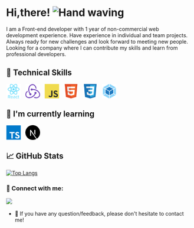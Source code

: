 <h1>
  Hi,there!
  <img src="https://media.giphy.com/media/hvRJCLFzcasrR4ia7z/giphy.gif" width="40" alt="Hand waving"/>
</h1>

I am a Front-end developer with 1 year of non-commercial web development experience.
Have experience in individual and team projects.
Always ready for new challenges and look forward to meeting new people.
Looking for a company where I can contribute my skills and learn from professional developers.

## 💼 Technical Skills

<div style="display: flex; gap: 12px">
  <img src="https://github.com/devicons/devicon/blob/master/icons/react/react-original-wordmark.svg" title="React" alt="React" width="40" height="40"/>
  <img src="https://github.com/devicons/devicon/blob/master/icons/redux/redux-original.svg" title="Redux" alt="Redux " width="40" height="40"/>
  <img src="https://github.com/devicons/devicon/blob/master/icons/javascript/javascript-original.svg" title="JavaScript" alt="JavaScript" width="40"
  height="40"/>
  <img src="https://github.com/devicons/devicon/blob/master/icons/html5/html5-original.svg" title="HTML5" alt="HTML" width="40" height="40"/>
  <img src="https://github.com/devicons/devicon/blob/master/icons/css3/css3-original.svg" title="CSS" alt="CSS" width="40" height="40"/>
  <img src="https://github.com/devicons/devicon/blob/master/icons/webpack/webpack-original.svg" title="Webpack" alt="Webpack" width="40" height="40"/>
</div>

## 🌱 I'm currently learning

<div style="display: flex; gap: 12px">
  <img src="https://github.com/devicons/devicon/blob/master/icons/typescript/typescript-original.svg" title="Typescript" alt="Typescript" width="40" height="40"/>
  <img src="https://github.com/devicons/devicon/blob/master/icons/nextjs/nextjs-original.svg" title="Next.js" alt="Next.js" width="40" height="40"/>
 </div>
 

## 📈 GitHub Stats

[![Top Langs](https://github-readme-stats.vercel.app/api/top-langs/?username=bkhomychh&layout=compact&show_icons=true&theme=radical)](https://github.com/bkhomychh)

### 🤝 Connect with me:

<a href="mailto:bod.khomych@gmail.com">![](https://img.shields.io/badge/Gmail-D14836?style=for-the-badge&logo=gmail&logoColor=white)</a>

- 💬 If you have any question/feedback, please don't hesitate to contact me!
